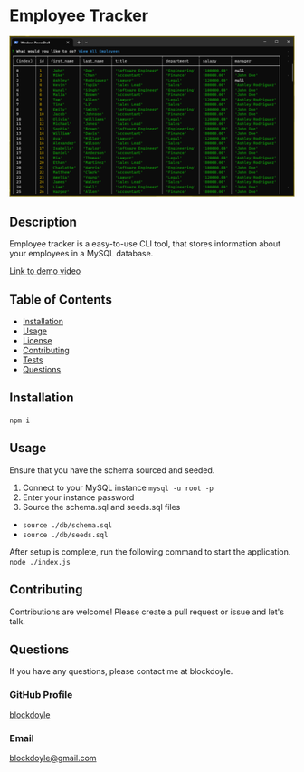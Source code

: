 # Employee Tracker
  
  ![overview-sc.png](./overview-sc.png)
  ## Description
  Employee tracker is a easy-to-use CLI tool, that stores information about your employees in a MySQL database.
  
  [Link to demo video](https://youtu.be/LdrJFA6j0gk)
  ## Table of Contents
  - [Installation](#installation)
  - [Usage](#usage)
  - [License](#license)
  - [Contributing](#contributing)
  - [Tests](#tests)
  - [Questions](#questions)
  ## Installation
  ```npm i```
  ## Usage
  Ensure that you have the schema sourced and seeded.
  1. Connect to your MySQL instance
  ```mysql -u root -p```
  2. Enter your instance password
  3. Source the schema.sql and seeds.sql files
  - ```source ./db/schema.sql```
  - ```source ./db/seeds.sql```
  
  After setup is complete, run the following command to start the application.
  ```node ./index.js```
  
  ## Contributing
  Contributions are welcome! Please create a pull request or issue and let's talk.
  ## Questions
  If you have any questions, please contact me at blockdoyle.
  ### GitHub Profile
  [blockdoyle](https://github.com/blockdoyle)
  ### Email
  [blockdoyle@gmail.com](mailto:blockdoyle@gmail.com)
